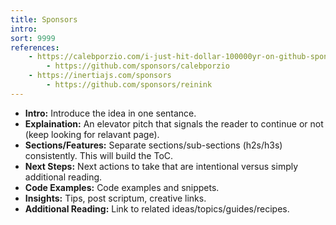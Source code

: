 ```yaml
---
title: Sponsors
intro: 
sort: 9999
references:
    - https://calebporzio.com/i-just-hit-dollar-100000yr-on-github-sponsors-heres-how-i-did-it
        - https://github.com/sponsors/calebporzio
    - https://inertiajs.com/sponsors
        - https://github.com/sponsors/reinink
---
```


- **Intro:** Introduce the idea in one sentance.
- **Explaination:** An elevator pitch that signals the reader to continue or not (keep looking for relavant page).
- **Sections/Features:** Separate sections/sub-sections (h2s/h3s) consistently. This will build the ToC.
- **Next Steps:** Next actions to take that are intentional versus simply additional reading.
- **Code Examples:** Code examples and snippets.
- **Insights:** Tips, post scriptum, creative links.
- **Additional Reading:** Link to related ideas/topics/guides/recipes.
